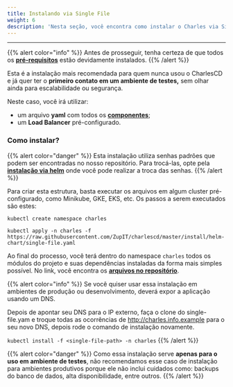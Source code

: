 ```yaml
---
title: Instalando via Single File
weight: 6
description: 'Nesta seção, você encontra como instalar o Charles via Single File.'
---
```


---

{{% alert color="info" %}}
Antes de prosseguir, tenha certeza de que todos os [**pré-requisitos**](../.././#pre-requisitos) estão devidamente instalados.
{{% /alert %}}

Esta é a instalação mais recomendada para quem nunca usou o CharlesCD e já quer ter o **primeiro contato em um ambiente de testes,** sem olhar ainda para escalabilidade ou segurança.

Neste caso, você irá utilizar: 

* um arquivo **yaml** com todos os [**componentes**](.././#componentes);
* um **Load Balancer** pré-configurado. 

### Como instalar?

{{% alert color="danger" %}}
Esta instalação utiliza senhas padrões que podem ser encontradas no nosso repositório. Para trocá-las, opte pela [**instalação via helm**](instalando-via-helm) onde você pode realizar a troca das senhas.
{{% /alert %}}

Para criar esta estrutura, basta executar os arquivos em algum cluster pré-configurado, como Minikube, GKE, EKS, etc. Os passos a serem executados são estes:

```text
kubectl create namespace charles

kubectl apply -n charles -f https://raw.githubusercontent.com/ZupIT/charlescd/master/install/helm-chart/single-file.yaml
```

Ao final do processo, você terá dentro do namespace `charles` todos os módulos do projeto e suas dependências instaladas da forma mais simples possível. No link, você encontra os [**arquivos no repositório**](https://raw.githubusercontent.com/ZupIT/charlescd/master/install/helm-chart/single-file.yaml).

{{% alert color="info" %}}
Se você quiser usar essa instalação em ambientes de produção ou desenvolvimento, deverá expor a aplicação usando um DNS.

Depois de apontar seu DNS para o IP externo, faça o clone do single-file.yam e troque todas as ocorrências de http://charles.info.example para o seu novo DNS, depois rode o comando de instalação novamente.

`kubectl install -f <single-file-path> -n charles`
{{% /alert %}}

{{% alert color="danger" %}}
Como essa instalação serve **apenas para o uso em ambiente de testes**, não recomendamos esse caso de instalação para ambientes produtivos porque ele não inclui cuidados como: backups do banco de dados, alta disponibilidade, entre outros.
{{% /alert %}}
